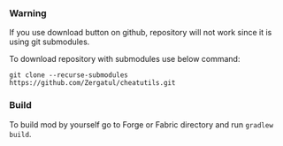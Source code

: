 ### Warning
If you use download button on github, repository will not work since it is using git submodules.

To download repository with submodules use below command:

`git clone --recurse-submodules https://github.com/Zergatul/cheatutils.git`

### Build
To build mod by yourself go to Forge or Fabric directory and run `gradlew build`.